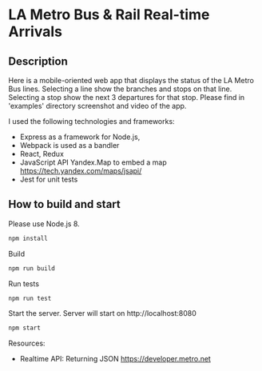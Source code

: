 LA Metro Bus & Rail Real-time Arrivals
======

Description
----------------
Here is a mobile-oriented web app that displays the status of the LA Metro Bus lines. Selecting a line show the branches and stops on that line. Selecting a stop show the next 3 departures for that stop.
Please find in 'examples' directory screenshot and video of the app.

I used the following technologies and frameworks:
+ Express as a framework for Node.js,
+ Webpack is used as a bandler
+ React, Redux
+ JavaScript API Yandex.Map to embed a map https://tech.yandex.com/maps/jsapi/
+ Jest for unit tests


How to build and start
----------------
Please use Node.js 8.

```bash
npm install
```

Build

```bash
npm run build
```

Run tests

```bash
npm run test
```

Start the server. Server will start on http://localhost:8080

```bash
npm start
```

Resources:

* Realtime API: Returning JSON https://developer.metro.net
